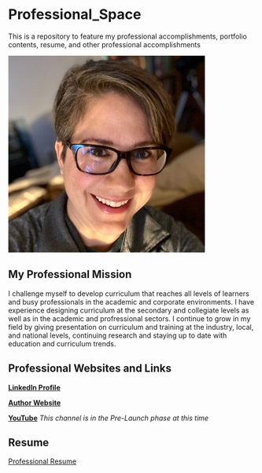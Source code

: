 # Professional_Space
This is a repository to feature my professional accomplishments, portfolio contents, resume, and other professional accomplishments

![headshot](https://github.com/laurieward333/Professional_Space/blob/main/LinkedIn%20Profile%20Picture.jpg)

## My Professional Mission ##

I challenge myself to develop curriculum that reaches all levels of learners and busy professionals in the academic and corporate environments. I have experience designing curriculum at the secondary and collegiate levels as well as in the academic and profressional sectors. I continue to grow in my field by giving presentation on curriculum and training at the industry, local, and national levels, continuing research and staying up to date with education and curriculum trends.

## Professional Websites and Links ##

[**LinkedIn Profile**](https://www.linkedin.com/in/laurie-ward-ph-d-m-ed-m-b-a-99b582155/)

[**Author Website**](https://store.bookbaby.com/profile/LKWard)

[**YouTube**](https://www.youtube.com/channel/UCyKRYDndOS6lVgMwnX4ls1g/featured) *This channel is in the Pre-Launch phase at this time*

## Resume ##

[Professional Resume](https://github.com/laurieward333/Professional_Space/blob/main/Laurie%20Kay%20Ward%20CV.docx)

